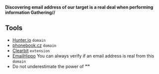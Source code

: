 
**Discovering email address of our target is a real deal when performing information Gathering//**

## Tools
- [Hunter.io](https://hunter.io/search) `domain`
- [phonebook.cz](https://phonebook.cz) `domain`
- [Clearbit](https://chrome.google.com/webstore/detail/clearbit-connect-free-ver/pmnhcgfcafcnkbengdcanjablaabjplo) `extension`
- [EmailHippo](https://tools.emailhippo.com)  You can always verify if an email address is real from this `domain`
- Do not underestimate the power of **""** 
